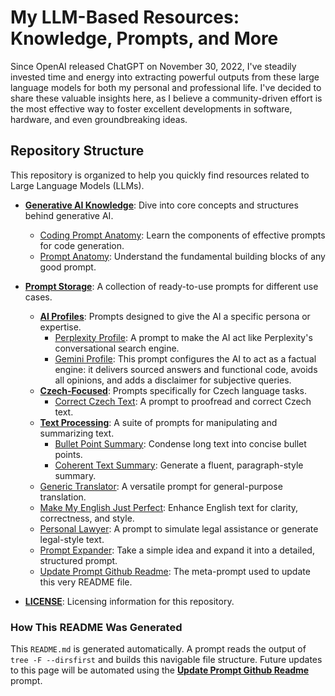 # My LLM-Based Resources: Knowledge, Prompts, and More

Since OpenAI released ChatGPT on November 30, 2022, I've steadily invested time and energy into extracting powerful outputs from these large language models for both my personal and professional life. I've decided to share these valuable insights here, as I believe a community-driven effort is the most effective way to foster excellent developments in software, hardware, and even groundbreaking ideas.

## Repository Structure

This repository is organized to help you quickly find resources related to Large Language Models (LLMs).

* **[Generative AI Knowledge](generative-ai-knowledge/README.md)**: Dive into core concepts and structures behind generative AI.
    * [Coding Prompt Anatomy](generative-ai-knowledge/coding-prompt-anatomy.md): Learn the components of effective prompts for code generation.
    * [Prompt Anatomy](generative-ai-knowledge/prompt-anatomy.md): Understand the fundamental building blocks of any good prompt.

* **[Prompt Storage](prompt-storage/README.md)**: A collection of ready-to-use prompts for different use cases.
    * **[AI Profiles](prompt-storage/ai-profiles/)**: Prompts designed to give the AI a specific persona or expertise.
        * [Perplexity Profile](prompt-storage/ai-profiles/perplexity-profile.md): A prompt to make the AI act like Perplexity's conversational search engine.
        * [Gemini Profile](prompt-storage/ai-profiles/gemini-factual-profile.md): This prompt configures the AI to act as a factual engine: it delivers sourced answers and functional code, avoids all opinions, and adds a disclaimer for subjective queries.
    * **[Czech-Focused](prompt-storage/czech-focused/)**: Prompts specifically for Czech language tasks.
        * [Correct Czech Text](prompt-storage/czech-focused/correct-czech-text.md): A prompt to proofread and correct Czech text.
    * **[Text Processing](prompt-storage/text-processing/)**: A suite of prompts for manipulating and summarizing text.
        * [Bullet Point Summary](prompt-storage/text-processing/bullet-point-summary.md): Condense long text into concise bullet points.
        * [Coherent Text Summary](prompt-storage/text-processing/coherent-text-summary.md): Generate a fluent, paragraph-style summary.
    * [Generic Translator](prompt-storage/generic-translator.md): A versatile prompt for general-purpose translation.
    * [Make My English Just Perfect](prompt-storage/make-my-english-just-perfect.md): Enhance English text for clarity, correctness, and style.
    * [Personal Lawyer](prompt-storage/personal-lawyer.md): A prompt to simulate legal assistance or generate legal-style text.
    * [Prompt Expander](prompt-storage/prompt-expander.md): Take a simple idea and expand it into a detailed, structured prompt.
    * [Update Prompt Github Readme](prompt-storage/update-prompt-github-readme.md): The meta-prompt used to update this very README file.

* **[LICENSE](LICENSE)**: Licensing information for this repository.

### How This README Was Generated

This `README.md` is generated automatically. A prompt reads the output of `tree -F --dirsfirst` and builds this navigable file structure. Future updates to this page will be automated using the **[Update Prompt Github Readme](prompt-storage/update-prompt-github-readme.md)** prompt.